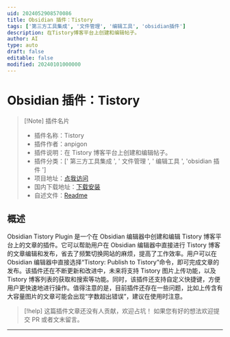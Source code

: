 ```yaml
---
uid: 2024052908570086
title: Obsidian 插件：Tistory
tags: ['第三方工具集成', '文件管理', '编辑工具', 'obsidian插件']
description: 在Tistory博客平台上创建和编辑帖子。
author: AI
type: auto
draft: false
editable: false
modified: 20240101000000
---
```


# Obsidian 插件：Tistory

> [!Note] 插件名片
> - 插件名称：Tistory
> - 插件作者：anpigon
> - 插件说明：在 Tistory 博客平台上创建和编辑帖子。
> - 插件分类：[' 第三方工具集成 ', ' 文件管理 ', ' 编辑工具 ', 'obsidian 插件 ']
> - 项目地址：[点我访问](https://github.com/anpigon/obsidian-tistory-plugin)
> - 国内下载地址：[下载安装](https://pkmer.cn/products/plugin/pluginMarket/?tistory)
> - 自述文件：[Readme](https://ghproxy.net/https://raw.githubusercontent.com/anpigon/obsidian-tistory-plugin/main/README.md)

## 概述

Obsidian Tistory Plugin 是一个在 Obsidian 编辑器中创建和编辑 Tistory 博客平台上的文章的插件。它可以帮助用户在 Obsidian 编辑器中直接进行 Tistory 博客的文章编辑和发布，省去了频繁切换网站的麻烦，提高了工作效率。用户可以在 Obsidian 编辑器中直接选择“Tistory: Publish to Tistory”命令，即可完成文章的发布。该插件还在不断更新和改进中，未来将支持 Tistory 图片上传功能，以及 Tistory 博客列表的获取和搜索等功能。同时，该插件还支持自定义快捷键，方便用户更快速地进行操作。值得注意的是，目前插件还存在一些问题，比如上传含有大容量图片的文章可能会出现“字数超出错误”，建议在使用时注意。

> [!help]
> 这篇插件文章还没有人贡献，欢迎占坑！
> 如果您有好的想法欢迎提交 PR 或者文末留言。

---



